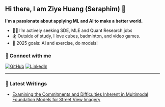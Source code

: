 ## Hi there, I am Ziye Huang (Seraphim) 👋

**I'm a passionate about applying ML and AI to make a better world.**

- 👨‍💻 I’m actively seeking SDE, MLE and Quant Research jobs
- 🏂 Outside of study, I love cubes, badminton, and video games.
- 🎯 2025 goals: AI and exercise, do models!

### 📱 Connect with me
[![GitHub](https://img.shields.io/badge/-GitHub-black?style=flat&logo=github)](https://github.com/SeraphimHuang)
[![LinkedIn](https://img.shields.io/badge/-LinkedIn-blue?style=flat&logo=linkedin)](https://linkedin.com/in/ziyehuang)

---

### 📕 Latest Writings
- [Examining the Commitments and Difficulties Inherent in Multimodal Foundation Models for Street View Imagery](https://arxiv.org/abs/2408.12821)


<!--
**SeraphimHuang/SeraphimHuang** is a ✨ _special_ ✨ repository because its `README.md` (this file) appears on your GitHub profile.

Here are some ideas to get you started:

- 🔭 I’m currently working on ...
- 🌱 I’m currently learning ...
- 👯 I’m looking to collaborate on ...
- 🤔 I’m looking for help with ...
- 💬 Ask me about ...
- 📫 How to reach me: ...
- 😄 Pronouns: ...
- ⚡ Fun fact: ...
-->
